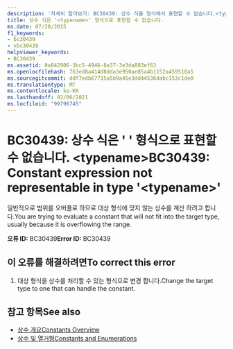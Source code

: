 ```yaml
---
description: '자세히 알아보기: BC30439: 상수 식을 형식에서 표현할 수 없습니다.<typename>'
title: 상수 식은 '<typename>' 형식으로 표현할 수 없습니다.
ms.date: 07/20/2015
f1_keywords:
- bc30439
- vbc30439
helpviewer_keywords:
- BC30439
ms.assetid: 0a842906-3bc5-4946-8a37-3e3da883ef63
ms.openlocfilehash: 763ed8a414d8dda3e950ae85a4b1152a459518a5
ms.sourcegitcommit: ddf7edb67715a5b9a45e3dd44536dabc153c1de0
ms.translationtype: MT
ms.contentlocale: ko-KR
ms.lasthandoff: 02/06/2021
ms.locfileid: "99796745"
---
```

# <a name="bc30439-constant-expression-not-representable-in-type-typename"></a><span data-ttu-id="63353-103">BC30439: 상수 식은 ' ' 형식으로 표현할 수 없습니다. \<typename></span><span class="sxs-lookup"><span data-stu-id="63353-103">BC30439: Constant expression not representable in type '\<typename>'</span></span>

<span data-ttu-id="63353-104">일반적으로 범위를 오버플로 하므로 대상 형식에 맞지 않는 상수를 계산 하려고 합니다.</span><span class="sxs-lookup"><span data-stu-id="63353-104">You are trying to evaluate a constant that will not fit into the target type, usually because it is overflowing the range.</span></span>

 <span data-ttu-id="63353-105">**오류 ID:** BC30439</span><span class="sxs-lookup"><span data-stu-id="63353-105">**Error ID:** BC30439</span></span>

## <a name="to-correct-this-error"></a><span data-ttu-id="63353-106">이 오류를 해결하려면</span><span class="sxs-lookup"><span data-stu-id="63353-106">To correct this error</span></span>

1. <span data-ttu-id="63353-107">대상 형식을 상수를 처리할 수 있는 형식으로 변경 합니다.</span><span class="sxs-lookup"><span data-stu-id="63353-107">Change the target type to one that can handle the constant.</span></span>

## <a name="see-also"></a><span data-ttu-id="63353-108">참고 항목</span><span class="sxs-lookup"><span data-stu-id="63353-108">See also</span></span>

- [<span data-ttu-id="63353-109">상수 개요</span><span class="sxs-lookup"><span data-stu-id="63353-109">Constants Overview</span></span>](../../programming-guide/language-features/constants-enums/constants-overview.md)
- [<span data-ttu-id="63353-110">상수 및 열거형</span><span class="sxs-lookup"><span data-stu-id="63353-110">Constants and Enumerations</span></span>](../constants-and-enumerations.md)
